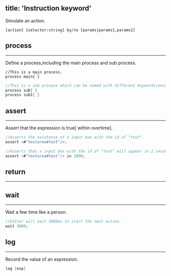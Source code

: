 title: 'Instruction keyword'
---

Simulate an action.

`[action] [selector:string] by/to [params|params1,params2]`

## process
---

Define a process,including the main process and sub process.

```
//This is a main process.
process main{ } 
```
```C 
//This is a sub process which can be named with different keywords(except 'main').
process sub{ }
process sub1{ }
```
## assert
---

Assert that the expression is true[ within overtime].

```C
//Asserts the existence of a input box with the id of "test".
assert <#"textarea#test"/>;
```
```C 
//Asserts that a input box with the id of "test" will appear in 2 seconds.
assert <#"textarea#test"/> in 2000;
```
## return
---

## wait
---

Wait a few time like a person.

```C
//Editor will wait 3000ms to start the next action.
wait 3000;
```

## log
---

Record the value of an expression.

```C
log [exp]
```
